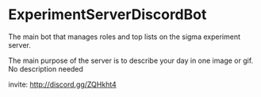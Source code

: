# ExperimentServerDiscordBot
The main bot that manages roles and top lists on the sigma experiment server.

The main purpose of the server is to describe your day in one image or gif. No description needed

invite: http://discord.gg/ZQHkht4
